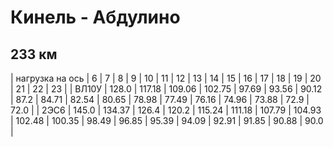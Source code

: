# Кинель - Абдулино 
## 233 км

| нагрузка на ось | 6 | 7 | 8 | 9 | 10 | 11 | 12 | 13 | 14 | 15 | 16 | 17 | 18 | 19 | 20 | 21 | 22 | 23 |
| ВЛ10У | 128.0 | 117.18 | 109.06 | 102.75 | 97.69 | 93.56 | 90.12 | 87.2 | 84.71 | 82.54 | 80.65 | 78.98 | 77.49 | 76.16 | 74.96 | 73.88 | 72.9 | 72.0 |
| 2ЭС6 | 145.0 | 134.37 | 126.4 | 120.2 | 115.24 | 111.18 | 107.79 | 104.93 | 102.48 | 100.35 | 98.49 | 96.85 | 95.39 | 94.09 | 92.91 | 91.85 | 90.88 | 90.0 |